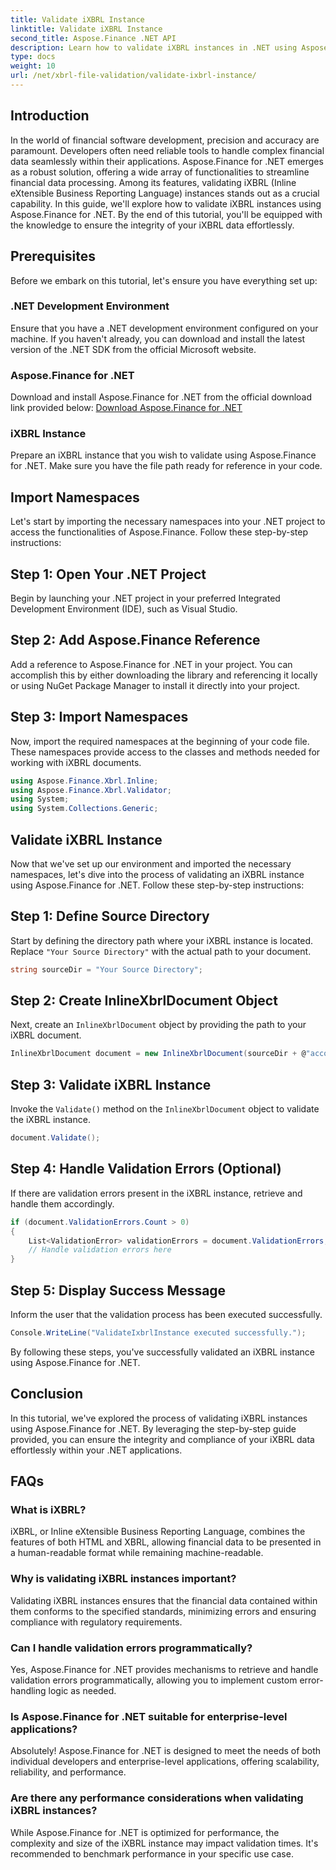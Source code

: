 ```yaml
---
title: Validate iXBRL Instance
linktitle: Validate iXBRL Instance
second_title: Aspose.Finance .NET API
description: Learn how to validate iXBRL instances in .NET using Aspose.Finance. Ensure data integrity and compliance effortlessly. #Aspose #Finance #iXBRL
type: docs
weight: 10
url: /net/xbrl-file-validation/validate-ixbrl-instance/
---
```

## Introduction
In the world of financial software development, precision and accuracy are paramount. Developers often need reliable tools to handle complex financial data seamlessly within their applications. Aspose.Finance for .NET emerges as a robust solution, offering a wide array of functionalities to streamline financial data processing. Among its features, validating iXBRL (Inline eXtensible Business Reporting Language) instances stands out as a crucial capability. In this guide, we'll explore how to validate iXBRL instances using Aspose.Finance for .NET. By the end of this tutorial, you'll be equipped with the knowledge to ensure the integrity of your iXBRL data effortlessly.
## Prerequisites
Before we embark on this tutorial, let's ensure you have everything set up:
### .NET Development Environment
Ensure that you have a .NET development environment configured on your machine. If you haven't already, you can download and install the latest version of the .NET SDK from the official Microsoft website.
### Aspose.Finance for .NET
Download and install Aspose.Finance for .NET from the official download link provided below:
[Download Aspose.Finance for .NET](https://releases.aspose.com/finance/net/)
### iXBRL Instance
Prepare an iXBRL instance that you wish to validate using Aspose.Finance for .NET. Make sure you have the file path ready for reference in your code.
## Import Namespaces
Let's start by importing the necessary namespaces into your .NET project to access the functionalities of Aspose.Finance. Follow these step-by-step instructions:
## Step 1: Open Your .NET Project
Begin by launching your .NET project in your preferred Integrated Development Environment (IDE), such as Visual Studio.
## Step 2: Add Aspose.Finance Reference
Add a reference to Aspose.Finance for .NET in your project. You can accomplish this by either downloading the library and referencing it locally or using NuGet Package Manager to install it directly into your project.
## Step 3: Import Namespaces
Now, import the required namespaces at the beginning of your code file. These namespaces provide access to the classes and methods needed for working with iXBRL documents.
```csharp
using Aspose.Finance.Xbrl.Inline;
using Aspose.Finance.Xbrl.Validator;
using System;
using System.Collections.Generic;
```
## Validate iXBRL Instance
Now that we've set up our environment and imported the necessary namespaces, let's dive into the process of validating an iXBRL instance using Aspose.Finance for .NET. Follow these step-by-step instructions:
## Step 1: Define Source Directory
Start by defining the directory path where your iXBRL instance is located. Replace `"Your Source Directory"` with the actual path to your document.
```csharp
string sourceDir = "Your Source Directory";
```
## Step 2: Create InlineXbrlDocument Object
Next, create an `InlineXbrlDocument` object by providing the path to your iXBRL document.
```csharp
InlineXbrlDocument document = new InlineXbrlDocument(sourceDir + @"account_1.html");
```
## Step 3: Validate iXBRL Instance
Invoke the `Validate()` method on the `InlineXbrlDocument` object to validate the iXBRL instance.
```csharp
document.Validate();
```
## Step 4: Handle Validation Errors (Optional)
If there are validation errors present in the iXBRL instance, retrieve and handle them accordingly.
```csharp
if (document.ValidationErrors.Count > 0)
{
    List<ValidationError> validationErrors = document.ValidationErrors;
    // Handle validation errors here
}
```
## Step 5: Display Success Message
Inform the user that the validation process has been executed successfully.
```csharp
Console.WriteLine("ValidateIxbrlInstance executed successfully.");
```
By following these steps, you've successfully validated an iXBRL instance using Aspose.Finance for .NET.
## Conclusion
In this tutorial, we've explored the process of validating iXBRL instances using Aspose.Finance for .NET. By leveraging the step-by-step guide provided, you can ensure the integrity and compliance of your iXBRL data effortlessly within your .NET applications.
## FAQs
### What is iXBRL?
iXBRL, or Inline eXtensible Business Reporting Language, combines the features of both HTML and XBRL, allowing financial data to be presented in a human-readable format while remaining machine-readable.
### Why is validating iXBRL instances important?
Validating iXBRL instances ensures that the financial data contained within them conforms to the specified standards, minimizing errors and ensuring compliance with regulatory requirements.
### Can I handle validation errors programmatically?
Yes, Aspose.Finance for .NET provides mechanisms to retrieve and handle validation errors programmatically, allowing you to implement custom error-handling logic as needed.
### Is Aspose.Finance for .NET suitable for enterprise-level applications?
Absolutely! Aspose.Finance for .NET is designed to meet the needs of both individual developers and enterprise-level applications, offering scalability, reliability, and performance.
### Are there any performance considerations when validating iXBRL instances?
While Aspose.Finance for .NET is optimized for performance, the complexity and size of the iXBRL instance may impact validation times. It's recommended to benchmark performance in your specific use case.

